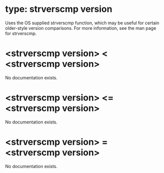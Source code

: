 # type: strverscmp version

Uses the OS supplied strverscmp function, which may be useful for certain older-style version comparisons. For more information, see the man page for strverscmp.

# &lt;strverscmp version&gt; &lt; &lt;strverscmp version&gt;

No documentation exists.

# &lt;strverscmp version&gt; &lt;= &lt;strverscmp version&gt;

No documentation exists.

# &lt;strverscmp version&gt; = &lt;strverscmp version&gt;

No documentation exists.
